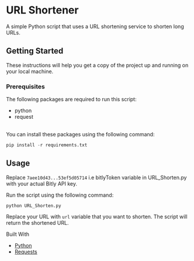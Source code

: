 <h1>URL Shortener</h1>
A simple Python script that uses a URL shortening service to shorten long URLs.

<h2>Getting Started</h2>
These instructions will help you get a copy of the project up and running on your local machine.

<h3>Prerequisites</h3>
The following packages are required to run this script:

* python 
* request 

<br>You can install these packages using the following command:

```python
pip install -r requirements.txt
```
## Usage
Replace ```7aee10d43...53ef5d05714``` i.e bitlyToken variable in URL_Shorten.py with your actual Bitly API key.

Run the script using the following command:

```pip
python URL_Shorten.py
```
Replace your URL with ```url``` variable that you want to shorten.
The script will return the shortened URL.

Built With</br>
* <a href = "www.python.org">Python</a><br>
* <a href = "https://docs.python-requests.org/en/latest/">Requests</a>

